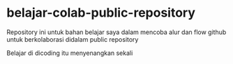 # belajar-colab-public-repository
Repository ini untuk bahan belajar saya dalam mencoba alur dan flow github untuk berkolaborasi didalam public repository

Belajar di dicoding itu menyenangkan sekali
